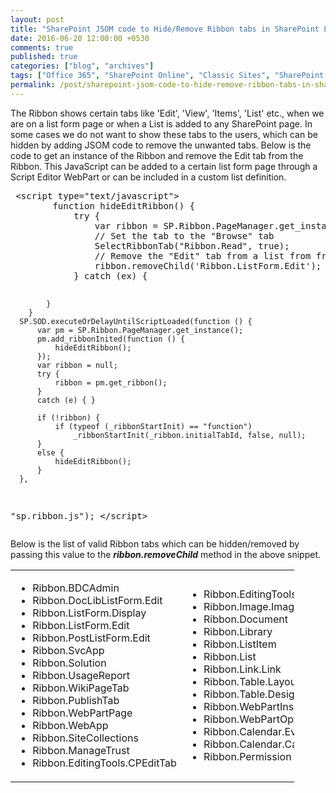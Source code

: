 ```yaml
---
layout: post
title: "SharePoint JSOM code to Hide/Remove Ribbon tabs in SharePoint List Forms or Pages"
date: 2016-06-20 12:00:00 +0530
comments: true
published: true
categories: ["blog", "archives"]
tags: ["Office 365", "SharePoint Online", "Classic Sites", "SharePoint Server", "SharePoint 2013", "SharePoint 2016", "SharePoint 2019"]
permalink: /post/sharepoint-jsom-code-to-hide-remove-ribbon-tabs-in-sharepoint-list-forms-or-pages
---
```

<!-- more -->
<p>The Ribbon shows certain tabs like 'Edit', 'View', 'Items', 'List' etc., when we are on a list form page or when a List is added to any SharePoint page. In some cases we do not want to show these tabs to the users, which can be hidden by adding JSOM code to remove the unwanted tabs. Below is the code to get an instance of the Ribbon and remove the Edit tab from the Ribbon. This JavaScript can be added to a certain list form page through a Script Editor WebPart or can be included in a custom list definition.</p>
<pre class="brush:js;auto-links:false;toolbar:false" contenteditable="false"> &lt;script type="text/javascript"&gt;
        function hideEditRibbon() {
            try {
                var ribbon = SP.Ribbon.PageManager.get_instance().get_ribbon();
                // Set the tab to the "Browse" tab
                SelectRibbonTab("Ribbon.Read", true);
                // Remove the "Edit" tab from a list from from the ribbon.
                ribbon.removeChild('Ribbon.ListForm.Edit');
            } catch (ex) {

            }
        }
      SP.SOD.executeOrDelayUntilScriptLoaded(function () {
          var pm = SP.Ribbon.PageManager.get_instance();
          pm.add_ribbonInited(function () {
              hideEditRibbon();
          });
          var ribbon = null;
          try {
              ribbon = pm.get_ribbon();
          }
          catch (e) { }

          if (!ribbon) {
              if (typeof (_ribbonStartInit) == "function")
                  _ribbonStartInit(_ribbon.initialTabId, false, null);
          }
          else {
              hideEditRibbon();
          }
      },
   "sp.ribbon.js");
    &lt;/script&gt;</pre>
<p>Below is the list of valid Ribbon tabs which can be hidden/removed by passing this value to the <em><strong>ribbon.removeChild</strong></em> method in the above snippet.</p>
<table style="width: 90%;">
<tbody>
<tr>
<td>
<ul class="spd-ul">
<li>Ribbon.BDCAdmin</li>
<li>Ribbon.DocLibListForm.Edit</li>
<li>Ribbon.ListForm.Display</li>
<li>Ribbon.ListForm.Edit</li>
<li>Ribbon.PostListForm.Edit</li>
<li>Ribbon.SvcApp</li>
<li>Ribbon.Solution</li>
<li>Ribbon.UsageReport</li>
<li>Ribbon.WikiPageTab</li>
<li>Ribbon.PublishTab</li>
<li>Ribbon.WebPartPage</li>
<li>Ribbon.WebApp</li>
<li>Ribbon.SiteCollections</li>
<li>Ribbon.ManageTrust</li>
<li>Ribbon.EditingTools.CPEditTab</li>
</ul>
</td>
<td>
<ul class="spd-ul">
<li>Ribbon.EditingTools.CPInsert</li>
<li>Ribbon.Image.Image</li>
<li>Ribbon.Document</li>
<li>Ribbon.Library</li>
<li>Ribbon.ListItem</li>
<li>Ribbon.List</li>
<li>Ribbon.Link.Link</li>
<li>Ribbon.Table.Layout</li>
<li>Ribbon.Table.Design</li>
<li>Ribbon.WebPartInsert.Tab</li>
<li>Ribbon.WebPartOption</li>
<li>Ribbon.Calendar.Events</li>
<li>Ribbon.Calendar.Calendar</li>
<li>Ribbon.Permission</li>
</ul>
</td>
</tr>
</tbody>
</table>
